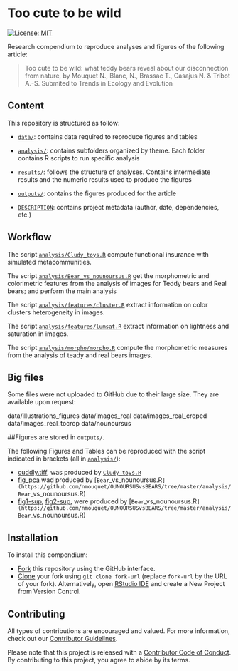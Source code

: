 # Too cute to be wild

[![License: MIT](https://img.shields.io/badge/License-MIT-yellow.svg)](https://opensource.org/licenses/MIT)

Research compendium to reproduce analyses and figures of the following article:

> Too cute to be wild: what teddy bears reveal about our disconnection from nature, by Mouquet N., Blanc, N., Brassac T., Casajus N. & Tribot A.-S. Submited to Trends in Ecology and Evolution


## Content

This repository is structured as follow:

- [`data/`](https://github.com/nmouquet/NOUNOURSUSvsBEARS/tree/master/data):
contains data required to reproduce figures and tables

- [`analysis/`](https://github.com/nmouquet/NOUNOURSUSvsBEARS/tree/master/analysis/):
contains subfolders organized by theme. Each folder contains R scripts to run 
specific analysis

- [`results/`](https://github.com/nmouquet/NOUNOURSUSvsBEARS/tree/master/results):
follows the structure of analyses. Contains intermediate results and the 
numeric results used to produce the figures

- [`outputs/`](https://github.com/nmouquet/NOUNOURSUSvsBEARS/tree/master/outputs):
contains the figures produced for the article

- [`DESCRIPTION`](https://github.com/nmouquet/NOUNOURSUSvsBEARS/tree/master/DESCRIPTION):
contains project metadata (author, date, dependencies, etc.)

## Workflow
    
The script [`analysis/Cludy_toys.R`](https://github.com/nmouquet/NOUNOURSUSvsBEARS/tree/master/analysis/Cludy_toys.R) compute functional insurance with simulated metacommunities.

The script [`analysis/Bear_vs_nounoursus.R`](https://github.com/nmouquet/NOUNOURSUSvsBEARS/tree/master/analysis/Bear_vs_nounoursus.R) get the morphometric and colorimetric features from the analysis of images for Teddy bears and Real bears; and perform the main analysis

The script [`analysis/features/cluster.R`](https://github.com/nmouquet/NOUNOURSUSvsBEARS/tree/master/analysis/features/cluster.R) extract information on color clusters heterogeneity in images.

The script [`analysis/features/lumsat.R`](https://github.com/nmouquet/NOUNOURSUSvsBEARS/tree/master/analysis/features/lumsat.R) extract information on lightness and saturation in images.

The script [`analysis/morpho/morpho.R`](https://github.com/nmouquet/NOUNOURSUSvsBEARS/tree/master/analysis/morpho/morpho.R) compute the morphometric measures from the analysis of teady and real bears images.


## Big files 

  Some files were not uploaded to GitHub due to their large size. They are available upon request:

  data/illustrations_figures
  data/images_real
  data/images_real_croped
  data/images_real_tocrop
  data/nounoursus


##Figures are stored in `outputs/`.

The following Figures and Tables can be reproduced with the script indicated in brackets (all in [`analysis/`](https://github.com/nmouquet/NOUNOURSUSvsBEARS/tree/master/analysis/)):

- [cuddly.tiff](https://github.com/nmouquet/NOUNOURSUSvsBEARS/tree/master/outputs), was produced by [`Cludy_toys.R`](https://github.com/nmouquet/NOUNOURSUSvsBEARS/tree/master/analysis/Cludy_toys.R)
- [fig_pca](https://github.com/nmouquet/NOUNOURSUSvsBEARS/tree/master/outputs) wad produced by [`Bear`_vs_nounoursus.R`](https://github.com/nmouquet/OUNOURSUSvsBEARS/tree/master/analysis/Bear`_vs_nounoursus.R)
- [fig1-sup](https://github.com/nmouquet/NOUNOURSUSvsBEARS/tree/master/outputs), [fig2-sup](https://github.com/nmouquet/SAFE/tree/master/outputs), were produced by [`Bear`_vs_nounoursus.R`](https://github.com/nmouquet/OUNOURSUSvsBEARS/tree/master/analysis/Bear`_vs_nounoursus.R)


## Installation

To install this compendium:

- [Fork](https://docs.github.com/en/get-started/quickstart/contributing-to-projects) 
this repository using the GitHub interface.
- [Clone](https://docs.github.com/en/repositories/creating-and-managing-repositories/cloning-a-repository) 
your fork using `git clone fork-url` (replace `fork-url` by the URL of your fork). 
Alternatively, open [RStudio IDE](https://posit.co/products/open-source/rstudio/) 
and create a New Project from Version Control.


## Contributing

All types of contributions are encouraged and valued. For more information, 
check out our [Contributor Guidelines](https://github.com/nmouquet/NOUNOURSUSvsBEARS/blob/main/CONTRIBUTING.md).

Please note that this project is released with a 
[Contributor Code of Conduct](https://contributor-covenant.org/version/2/1/CODE_OF_CONDUCT.html). 
By contributing to this project, you agree to abide by its terms.
